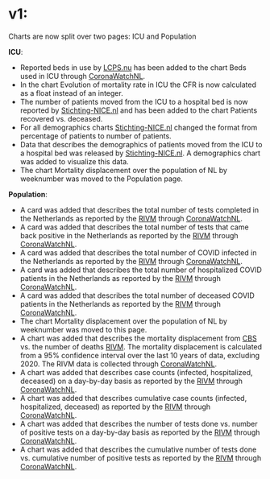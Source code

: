
# v1:

Charts are now split over two pages: ICU and Population

**ICU**:

* Reported beds in use by [LCPS.nu](https://LCPS.nu) has been added to the chart Beds used in ICU through [CoronaWatchNL](https://github.com/J535D165/CoronaWatchNL).
* In the chart Evolution of mortality rate in ICU the CFR is now calculated as a float instead of an integer.
* The number of patients moved from the ICU to a hospital bed is now reported by [Stichting-NICE.nl](https://Stichting-NICE.nl) and has been added to the chart Patients recovered vs. deceased.
* For all demographics charts [Stichting-NICE.nl](https://Stichting-NICE.nl) changed the format from percentage of patients to number of patients.
* Data that describes the demographics of patients moved from the ICU to a hospital bed was released by [Stichting-NICE.nl](https://Stichting-NICE.nl). A demographics chart was added to visualize this data.
* The chart Mortality displacement over the population of NL by weeknumber was moved to the Population page.

**Population**:

* A card was added that describes the total number of tests completed in the Netherlands as reported by the [RIVM](https://www.rivm.nl/coronavirus-covid-19) through [CoronaWatchNL](https://github.com/J535D165/CoronaWatchNL).
* A card was added that describes the total number of tests that came back positive in the Netherlands as reported by the [RIVM](https://www.rivm.nl/coronavirus-covid-19) through [CoronaWatchNL](https://github.com/J535D165/CoronaWatchNL).
* A card was added that describes the total number of COVID infected in the Netherlands as reported by the [RIVM](https://www.rivm.nl/coronavirus-covid-19) through [CoronaWatchNL](https://github.com/J535D165/CoronaWatchNL).
* A card was added that describes the total number of hospitalized COVID patients in the Netherlands as reported by the [RIVM](https://www.rivm.nl/coronavirus-covid-19) through [CoronaWatchNL](https://github.com/J535D165/CoronaWatchNL).
* A card was added that describes the total number of deceased COVID patients in the Netherlands as reported by the [RIVM](https://www.rivm.nl/coronavirus-covid-19) through [CoronaWatchNL](https://github.com/J535D165/CoronaWatchNL).
* The chart Mortality displacement over the population of NL by weeknumber was moved to this page.
* A chart was added that describes the mortality displacement from [CBS](https://opendata.cbs.nl/statline/#/CBS/nl/dataset/70895ned/table?fromstatweb) vs. the number of deaths [RIVM](https://www.rivm.nl/coronavirus-covid-19/actueel). The mortality displacement is calculated from a 95% confidence interval over the last 10 years of data, excluding 2020. The RIVM data is collected through [CoronaWatchNL](https://github.com/J535D165/CoronaWatchNL).
* A chart was added that describes case counts (infected, hospitalized, deceased) on a day-by-day basis as reported by the [RIVM](https://www.rivm.nl/coronavirus-covid-19) through [CoronaWatchNL](https://github.com/J535D165/CoronaWatchNL).
* A chart was added that describes cumulative case counts (infected, hospitalized, deceased) as reported by the [RIVM](https://www.rivm.nl/coronavirus-covid-19) through [CoronaWatchNL](https://github.com/J535D165/CoronaWatchNL).
* A chart was added that describes the number of tests done vs. number of positive tests on a day-by-day basis as reported by the [RIVM](https://www.rivm.nl/coronavirus-covid-19) through [CoronaWatchNL](https://github.com/J535D165/CoronaWatchNL).
* A chart was added that describes the cumulative number of tests done vs. cumulative number of positive tests as reported by the [RIVM](https://www.rivm.nl/coronavirus-covid-19) through [CoronaWatchNL](https://github.com/J535D165/CoronaWatchNL).
